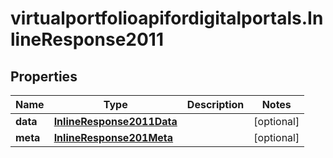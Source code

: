 # virtualportfolioapifordigitalportals.InlineResponse2011

## Properties

Name | Type | Description | Notes
------------ | ------------- | ------------- | -------------
**data** | [**InlineResponse2011Data**](InlineResponse2011Data.md) |  | [optional] 
**meta** | [**InlineResponse201Meta**](InlineResponse201Meta.md) |  | [optional] 


